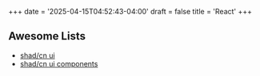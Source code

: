 +++
date = '2025-04-15T04:52:43-04:00'
draft = false
title = 'React'
+++

## Awesome Lists

* [shad/cn ui](https://github.com/birobirobiro/awesome-shadcn-ui)
* [shad/cn ui components](https://github.com/petorbitz/shadcn-ui-components)
